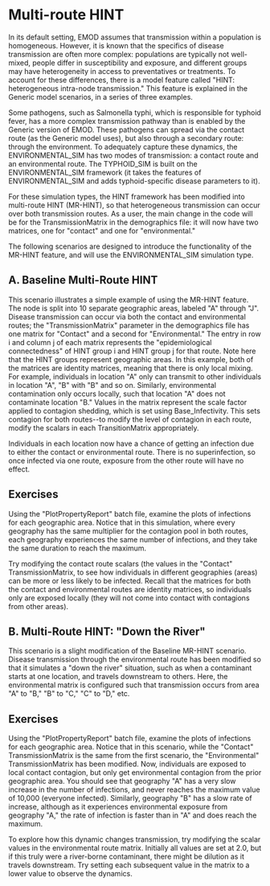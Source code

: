 # Multi-route HINT

In its default setting, EMOD assumes that transmission within a population is homogeneous. However,
it is known that the specifics of disease transmission are often more complex: populations are
typically not well-mixed, people differ in susceptibility and exposure, and different groups may
have heterogeneity in access to preventatives or treatments. To account for these differences,
there is a model feature called "HINT: heterogeneous intra-node transmission." This feature is
explained in the Generic model scenarios, in a series of three examples.

Some pathogens, such as Salmonella typhi, which is responsible for typhoid fever, has a more complex
transmission pathway than is enabled by the Generic version of EMOD.  These pathogens can spread
via the contact route (as the Generic model uses), but also through a secondary route: through the
environment. To adequately capture these dynamics, the ENVIRONMENTAL_SIM has two modes of
transmission: a contact route and an environmental route. The TYPHOID_SIM is built on the
ENVIRONMENTAL_SIM framework (it takes the features of ENVIRONMENTAL_SIM and adds typhoid-specific
disease parameters to it).

For these simulation types, the HINT framework has been modified into multi-route HINT (MR-HINT), so
that heterogeneous transmission can occur over both transmission routes. As a user, the main change
in the code will be for the TransmissionMatrix in the demographics file: it will now have two
matrices, one for "contact" and one for "environmental."

The following scenarios are designed to introduce the functionality of the MR-HINT feature, and will
use the ENVIRONMENTAL_SIM simulation type.


## A. Baseline Multi-Route HINT

This scenario illustrates a simple example of using the MR-HINT feature. The node is split into  10
separate geographic areas, labeled "A" through "J". Disease transmission can occur via both the
contact and environmental routes; the "TransmissionMatrix" parameter in the demographics file has
one matrix for "Contact" and a second for "Environmental." The entry in row i and column j of each
matrix represents the "epidemiological connectedness" of HINT group i and HINT group j for that
route. Note here that the HINT groups represent geographic areas. In this example, both of the
matrices are identity matrices, meaning that there is only local mixing. For example, individuals in
location "A" only can transmit to other individuals in location "A", "B" with "B" and so on.
Similarly, environmental contamination only occurs locally, such that location "A" does not
contaminate location "B." Values in the matrix represent the scale factor applied to contagion
shedding, which is set using Base_Infectivity. This sets contagion for both routes--to modify the
level of contagion in each route, modify the scalars in each TransitionMatrix appropriately.

Individuals in each location now have a chance of getting an infection due to either the contact or
environmental route. There is no superinfection, so once infected via one route, exposure from the
other route will have no effect.

## Exercises

Using the "PlotPropertyReport" batch file, examine the plots of infections for each geographic area.
Notice that in this simulation, where every geography has the same multiplier for the contagion pool
in both routes, each geography experiences the same number of infections, and they take the same
duration to reach the maximum.

Try modifying the contact route scalars (the values in the "Contact" TransmissionMatrix, to see how
individuals in different geographies (areas)  can be more or less likely to be infected. Recall that
the matrices for both the contact and environmental routes are identity matrices, so individuals
only are exposed locally (they will not come into contact with contagions from other areas).



## B. Multi-Route HINT: "Down the River"

This scenario is a slight modification of the Baseline MR-HINT scenario. Disease transmission through
the environmental route has been modified so that it simulates a "down the river" situation, such as
when a contaminant starts at one location, and travels downstream to others. Here, the environmental
matrix is configured such that transmission occurs from area "A" to "B," "B" to "C," "C" to "D," etc.

## Exercises

Using the "PlotPropertyReport" batch file, examine the plots of infections for each geographic area.
Notice that in this scenario, while the "Contact" TransmissionMatrix is the same from the first
scenario, the "Environmental" TransmissionMatrix has been modified. Now, individuals are exposed
to local contact contagion, but only get environmental contagion from the prior geographic area.
You should see that geography "A" has a very slow increase in the number of infections, and never
reaches the maximum value of 10,000 (everyone infected). Similarly, geography "B" has a slow rate
of increase, although as it experiences environmental exposure from geography "A," the rate of
infection is faster than in "A" and does reach the maximum.

To explore how this dynamic changes transmission, try modifying the scalar values in the environmental
route matrix. Initially all values are set at 2.0, but if this truly were a river-borne contaminant,
there might be dilution as it travels downstream. Try setting each subsequent value in the matrix
to a lower value to observe the dynamics.

